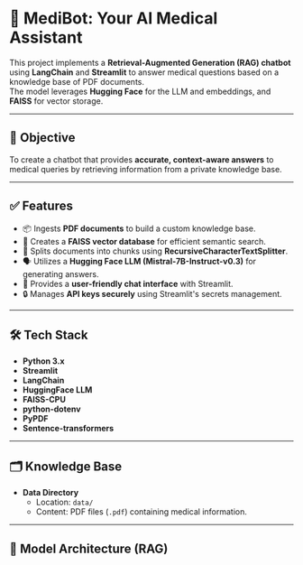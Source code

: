 # 🤖 MediBot: Your AI Medical Assistant

This project implements a **Retrieval-Augmented Generation (RAG) chatbot** using **LangChain** and **Streamlit** to answer medical questions based on a knowledge base of PDF documents.  
The model leverages **Hugging Face** for the LLM and embeddings, and **FAISS** for vector storage.

---

## 🎯 Objective
To create a chatbot that provides **accurate, context-aware answers** to medical queries by retrieving information from a private knowledge base.

---

## ✅ Features
- 📦 Ingests **PDF documents** to build a custom knowledge base.  
- 🧠 Creates a **FAISS vector database** for efficient semantic search.  
- 📝 Splits documents into chunks using **RecursiveCharacterTextSplitter**.  
- 🗣️ Utilizes a **Hugging Face LLM (Mistral-7B-Instruct-v0.3)** for generating answers.  
- 🎨 Provides a **user-friendly chat interface** with Streamlit.  
- 🔒 Manages **API keys securely** using Streamlit's secrets management.  

---

## 🛠️ Tech Stack
- **Python 3.x**  
- **Streamlit**  
- **LangChain**  
- **HuggingFace LLM**  
- **FAISS-CPU**  
- **python-dotenv**  
- **PyPDF**  
- **Sentence-transformers**  

---

## 🗂️ Knowledge Base
- **Data Directory**  
  - Location: `data/`  
  - Content: PDF files (`.pdf`) containing medical information.  

---

## 🧠 Model Architecture (RAG)

